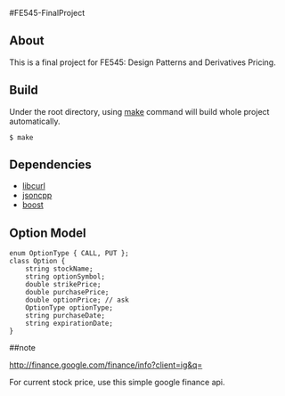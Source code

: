 #FE545-FinalProject

## About
This is a final project for FE545: Design Patterns and Derivatives Pricing. 

## Build
Under the root directory, using [make](http://unixhelp.ed.ac.uk/CGI/man-cgi?make) command will build whole project automatically.
```
$ make
```

## Dependencies
- [libcurl](http://curl.haxx.se/libcurl/)
- [jsoncpp](http://jsoncpp.sourceforge.net/)
- [boost](http://www.boost.org)


## Option Model

```
enum OptionType { CALL, PUT };
class Option {
	string stockName;
	string optionSymbol;
	double strikePrice;
	double purchasePrice;
	double optionPrice;	// ask
	OptionType optionType;
	string purchaseDate;
	string expirationDate;
}
```

##note

http://finance.google.com/finance/info?client=ig&q=

For current stock price, use this simple google finance api. 


